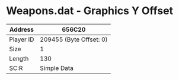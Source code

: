 
#  Weapons.dat - Graphics Y Offset
Address   | 656C20
----------|-------------
Player ID | 209455 (Byte Offset: 0)
Size 	  | 1
Length 	  | 130
SC:R      | Simple Data


